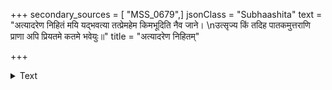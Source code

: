 +++
secondary_sources = [ "MSS_0679",]
jsonClass = "Subhaashita"
text = "अत्यादरेण निहितं मयि यद्भवत्या तत्प्रेमहेम किमभूदिति नैव जाने।  \nउत्सृज्य किं तदिह पातकमुत्तराणि प्राणा अपि प्रियतमे कतमे भवेयुः॥"
title = "अत्यादरेण निहितम्"

+++

<details><summary>Text</summary>

अत्यादरेण निहितं मयि यद्भवत्या तत्प्रेमहेम किमभूदिति नैव जाने।  
उत्सृज्य किं तदिह पातकमुत्तराणि प्राणा अपि प्रियतमे कतमे भवेयुः॥
</details>
